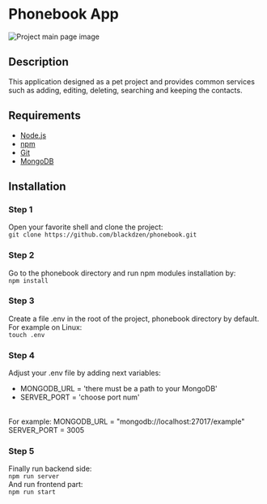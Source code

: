 # Phonebook App
![Project main page image](https://github.com/blackdzen/pictures/raw/main/phonebook/phonebook.png)


## Description

This application designed as a pet project and provides common services such as adding, editing, deleting, searching and keeping the contacts.

## Requirements

* [Node.js](https://nodejs.org/en/)
* [npm](https://www.npmjs.com/)
* [Git](https://git-scm.com/)
* [MongoDB](https://www.mongodb.com/)

## Installation

### Step 1
Open your favorite shell and clone the project:
<br/> 
`git clone https://github.com/blackdzen/phonebook.git`

### Step 2
Go to the phonebook directory and run npm modules installation by:
<br/>
`npm install`

### Step 3
Create a file .env in the root of the project, phonebook directory by default. For example on Linux:
<br/>
`touch .env`
### Step 4
Adjust your .env file by adding next variables:
<br/>
* MONGODB_URL = 'there must be a path to your MongoDB'
* SERVER_PORT = 'choose port num'
<br/>
For example:
MONGODB_URL = "mongodb://localhost:27017/example"
<br/>
SERVER_PORT = 3005

### Step 5
Finally run backend side: 
<br/>
`npm run server` 
<br/>
And run frontend part:
<br/>
`npm run start`
